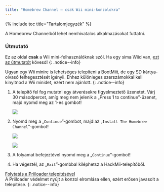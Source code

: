 ```yaml
---
title: "Homebrew Channel – csak Wii mini-konzolokra"
---
```


{% include toc title="Tartalomjegyzék" %}

A Homebrew Channelből lehet nemhivatalos alkalmazásokat futtatni.

### Útmutató
Ez az oldal **csak** a Wii mini-felhasználóknak szól. Ha egy sima Wiid van, [ezt az útmutatót](hbc) kövesd!
{: .notice--info}

Ugyan egy Wii minire is lehetséges telepíteni a BootMiit, de egy SD kártya-olvasó felhegesztését igényli. Ehhez különleges szerszámokkal kell kinyitnod a Wii minidet, ezért nem ajánlott.
{: .notice--info}

1. A telepítő fel fog mutatni egy átverésekre figyelmeztető üzenetet. Várj 30 másodpercet, amíg meg nem jelenik a „Press 1 to continue”-üzenet, majd nyomd meg az 1-es gombot!

    ![](/images/hackmii/scam.png)

1. Nyomd meg a „`Continue`”-gombot, majd az „`Install The Homebrew Channel`”-gombot!

    ![](/images/hackmii/hbc_install.png)

    ![](/images/hackmii/hbc_install_ok.png)

1. A folyamat befejeztével nyomd meg a „`Continue`”-gombot!
1. Ha végeztél, az „`Exit`”-gombbal kiléphetsz a HackMii-telepítőből.

[Folytatás a Priiloader telepítésével](priiloader) <br> A Priiloader védelmet nyújt a konzol elromlása ellen, ezért erősen javasolt a telepítése.
{: .notice--info}
